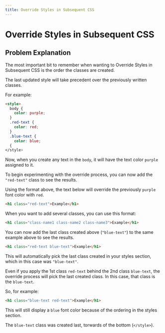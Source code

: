 ```yaml
---
title: Override Styles in Subsequent CSS
---
```

# Override Styles in Subsequent CSS

## Problem Explanation
The most important bit to remember when wanting to Override Styles in Subsequent CSS is the order the classes are created.

The last updated style will take precedent over the previously written classes.

For example:
```html
<style>
  body {
    color: purple;
  }
  .red-text {
    color: red;
  }
  .blue-text {
    color: blue;
  {
</style>
```

Now, when you create any text in the `body`, it will have the text color `purple` assigned to it.

To begin experimenting with the override process, you can now add the `"red-text"` class to see the results.

Using the format above, the text below will override the previously `purple` font color with `red`.

```html
<h1 class="red-text">Example</h1>
```

When you want to add several classes, you can use this format:

```html
<h1 class="class-name1 class-name2 class-name3">Example</h1>
```

You can now add the last class created above (`"blue-text"`) to the same example above to see the results.

```html
<h1 class="red-text blue-text">Example</h1>
```

This will automatically pick the last class created in your styles section, which in this case was `"blue-text"`.

Even if you apply the 1st class `red-text` behind the 2nd class `blue-text`, the override process will pick the last created class. In this case, that class is the `blue-text`.

So, for example:

```html
<h1 class="blue-text red-text">Example</h1>
```

This will still display a `blue` font color because of the ordering in the styles section. 

The `blue-text` class was created last, torwards of the bottom (`</style>`). 
